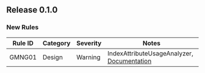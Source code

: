 ## Release 0.1.0

### New Rules

Rule ID | Category | Severity | Notes
--------|----------|----------|-------
GMNG01 | Design | Warning | IndexAttributeUsageAnalyzer, [Documentation](https://dev.azure.com/gsoft/Shared-Assets/_git/GSoft.Extensions.Mongo)